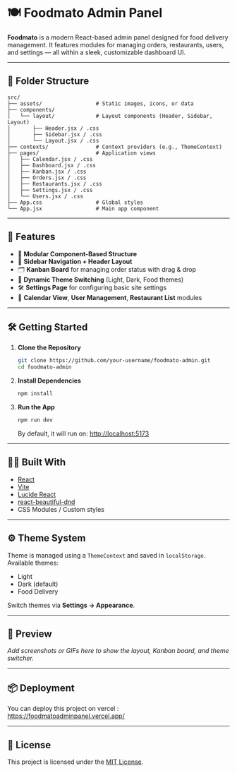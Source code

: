 # 🍽️ Foodmato Admin Panel

**Foodmato** is a modern React-based admin panel designed for food delivery management. It features modules for managing orders, restaurants, users, and settings — all within a sleek, customizable dashboard UI.

---

## 📁 Folder Structure

```
src/
├── assets/                 # Static images, icons, or data
├── components/
│   └── layout/             # Layout components (Header, Sidebar, Layout)
│       ├── Header.jsx / .css
│       ├── Sidebar.jsx / .css
│       └── Layout.jsx / .css
├── contexts/               # Context providers (e.g., ThemeContext)
├── pages/                  # Application views
│   ├── Calendar.jsx / .css
│   ├── Dashboard.jsx / .css
│   ├── Kanban.jsx / .css
│   ├── Orders.jsx / .css
│   ├── Restaurants.jsx / .css
│   ├── Settings.jsx / .css
│   └── Users.jsx / .css
├── App.css                 # Global styles
└── App.jsx                 # Main app component
```

---

## 🚀 Features

- 🧩 **Modular Component-Based Structure**
- 🧭 **Sidebar Navigation + Header Layout**
- 🗂️ **Kanban Board** for managing order status with drag & drop
- 🎨 **Dynamic Theme Switching** (Light, Dark, Food themes)
- 🛠️ **Settings Page** for configuring basic site settings
- 📅 **Calendar View**, **User Management**, **Restaurant List** modules

---

## 🛠️ Getting Started

1. **Clone the Repository**
    ```bash
    git clone https://github.com/your-username/foodmato-admin.git
    cd foodmato-admin
    ```

2. **Install Dependencies**
    ```bash
    npm install
    ```

3. **Run the App**
    ```bash
    npm run dev
    ```
    By default, it will run on: [http://localhost:5173](http://localhost:5173)

---

## 🧑‍💻 Built With

- [React](https://react.dev/)
- [Vite](https://vitejs.dev/)
- [Lucide React](https://lucide.dev/)
- [react-beautiful-dnd](https://github.com/atlassian/react-beautiful-dnd)
- CSS Modules / Custom styles

---

## ⚙️ Theme System

Theme is managed using a `ThemeContext` and saved in `localStorage`. Available themes:

- Light
- Dark (default)
- Food Delivery

Switch themes via **Settings → Appearance**.

---

## 📸 Preview

_Add screenshots or GIFs here to show the layout, Kanban board, and theme switcher._

---

## 📦 Deployment

You can deploy this project on vercel :
https://foodmatoadminpanel.vercel.app/


---

## 📝 License

This project is licensed under the [MIT License](LICENSE).
